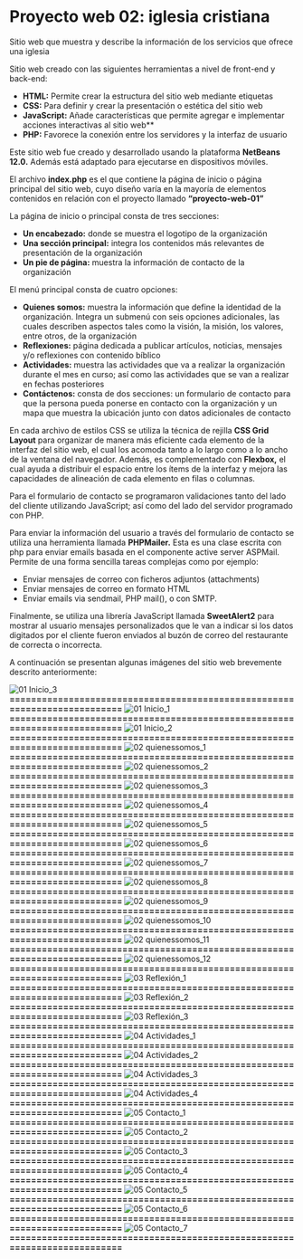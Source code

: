 # Proyecto web 02: iglesia cristiana

Sitio web que muestra y describe la información de los servicios que ofrece una iglesia

Sitio web creado con las siguientes herramientas a nivel de front-end y back-end:

- **HTML:**	Permite crear la estructura del sitio web mediante etiquetas
- **CSS:**	Para definir y crear la presentación o estética del sitio web
- **JavaScript:**	Añade características que permite agregar e implementar acciones interactivas al sitio web**
- **PHP:**	Favorece la conexión entre los servidores y la interfaz de usuario

Este sitio web fue creado y desarrollado usando la plataforma **NetBeans 12.0.** Además está adaptado para ejecutarse en dispositivos móviles.

El archivo **index.php** es el que contiene la página de inicio o página principal del sitio web, cuyo diseño varía en la mayoría de elementos contenidos en relación con el proyecto llamado **“proyecto-web-01”**

La página de inicio o principal consta de tres secciones: 
- **Un encabezado:**	donde se muestra el logotipo de la organización
- **Una sección principal:**	integra los contenidos más relevantes de presentación de la organización 
- **Un pie de página:** 	muestra la información de contacto de la organización

El menú principal consta de cuatro opciones: 
- **Quienes somos:**	muestra la información que define la identidad de la organización. Integra un submenú con seis opciones adicionales, las cuales describen aspectos tales como la visión, la misión, los valores, entre otros, de la organización
- **Reflexiones:**	página dedicada a publicar artículos, noticias, mensajes y/o reflexiones con contenido bíblico
- **Actividades:**	muestra las actividades que va a realizar la organización durante el mes en curso; así como las actividades que se van a realizar en fechas posteriores 
- **Contáctenos:**	consta de dos secciones: un formulario de contacto para que la persona pueda ponerse en contacto con la organización y un mapa que muestra la ubicación junto con datos adicionales de contacto

En cada archivo de estilos CSS se utiliza la técnica de rejilla **CSS Grid Layout** para organizar de manera más eficiente cada elemento de la interfaz del sitio web, el cual los acomoda tanto a lo largo como a lo ancho de la ventana del navegador. Además, es complementado con **Flexbox,** el cual ayuda a distribuir el espacio entre los ítems de la interfaz y mejora las capacidades de alineación de cada elemento en filas o columnas.

Para el formulario de contacto se programaron validaciones tanto del lado del cliente utilizando JavaScript; así como del lado del servidor programado con PHP.

Para enviar la información del usuario a través del formulario de contacto se utiliza una herramienta  llamada **PHPMailer.** Esta es una clase escrita con php para enviar emails basada en el componente active server ASPMail. Permite de una forma sencilla tareas complejas como por ejemplo:
- Enviar mensajes de correo con ficheros adjuntos (attachments) 
- Enviar mensajes de correo en formato HTML 
- Enviar emails via sendmail, PHP mail(), o con SMTP.

Finalmente, se utiliza una librería JavaScript llamada **SweetAlert2** para mostrar al usuario mensajes personalizados que le van a indicar si los datos digitados por el cliente fueron enviados al buzón de correo del restaurante de  correcta o incorrecta.

A continuación se presentan algunas imágenes del sitio web brevemente descrito anteriormente:

![01  Inicio_3](https://github.com/misproyectosweb/proyecto-web-02/assets/98922137/317160a3-0bf4-4abf-9d90-f663a12d3469)
**==========================================================================**
![01  Inicio_1](https://github.com/misproyectosweb/proyecto-web-02/assets/98922137/f83383fa-dda7-4deb-a58d-65d4f6dc4f55)
**==========================================================================**
![01  Inicio_2](https://github.com/misproyectosweb/proyecto-web-02/assets/98922137/7498d60c-fba2-41ff-b536-f1accb6cf991)
**==========================================================================**
![02  quienessomos_1](https://github.com/misproyectosweb/proyecto-web-02/assets/98922137/885b044b-7850-472b-9567-ee7d36b8148f)
**==========================================================================**
![02  quienessomos_2](https://github.com/misproyectosweb/proyecto-web-02/assets/98922137/e1ed0ac9-a0c7-459b-bd7b-721de5686e8c)
**==========================================================================**
![02  quienessomos_3](https://github.com/misproyectosweb/proyecto-web-02/assets/98922137/2265239f-cfaa-4809-9d92-e6c5b2a4cf17)
**==========================================================================**
![02  quienessomos_4](https://github.com/misproyectosweb/proyecto-web-02/assets/98922137/9fdb76c1-452e-4c83-b13a-6472bfd81a25)
**==========================================================================**
![02  quienessomos_5](https://github.com/misproyectosweb/proyecto-web-02/assets/98922137/58b07bc0-74d4-4270-9603-8c2b15952601)
**==========================================================================**
![02  quienessomos_6](https://github.com/misproyectosweb/proyecto-web-02/assets/98922137/38cfcc0b-c869-4e57-9173-fdaa79ede396)
**==========================================================================**
![02  quienessomos_7](https://github.com/misproyectosweb/proyecto-web-02/assets/98922137/583c2572-cf07-4e14-8b37-d87283475103)
**==========================================================================**
![02  quienessomos_8](https://github.com/misproyectosweb/proyecto-web-02/assets/98922137/5d0809ec-6e41-4f33-9818-d9ddde489eac)
**==========================================================================**
![02  quienessomos_9](https://github.com/misproyectosweb/proyecto-web-02/assets/98922137/3631808c-5e46-4711-a742-cbfd88ea0d2c)
**==========================================================================**
![02  quienessomos_10](https://github.com/misproyectosweb/proyecto-web-02/assets/98922137/7d7da246-237d-4047-aa07-4c4bdd4d5da5)
**==========================================================================**
![02  quienessomos_11](https://github.com/misproyectosweb/proyecto-web-02/assets/98922137/eae79709-7c82-4edf-96aa-60da5d862640)
**==========================================================================**
![02  quienessomos_12](https://github.com/misproyectosweb/proyecto-web-02/assets/98922137/3a6147a6-f037-49f1-adf5-63dc22a0cdbf)
**==========================================================================**
![03  Reflexión_1](https://github.com/misproyectosweb/proyecto-web-02/assets/98922137/3026a181-f0ed-4e3e-9d8f-45e5d18b1641)
**==========================================================================**
![03  Reflexión_2](https://github.com/misproyectosweb/proyecto-web-02/assets/98922137/2d00dd82-3d6a-488d-b22c-98ace734f17d)
**==========================================================================**
![03  Reflexión_3](https://github.com/misproyectosweb/proyecto-web-02/assets/98922137/3759b604-46ae-4e6f-8508-b1dfe3f25c3c)
**==========================================================================**
![04  Actividades_1](https://github.com/misproyectosweb/proyecto-web-02/assets/98922137/9fed731f-097d-4972-bc77-ebbf82afd471)
**==========================================================================**
![04  Actividades_2](https://github.com/misproyectosweb/proyecto-web-02/assets/98922137/b8d12d2e-0492-49f9-a455-9cf38dbe5619)
**==========================================================================**
![04  Actividades_3](https://github.com/misproyectosweb/proyecto-web-02/assets/98922137/3b273373-a3d0-49ed-8e6e-00c5759ab5dc)
**==========================================================================**
![04  Actividades_4](https://github.com/misproyectosweb/proyecto-web-02/assets/98922137/1821dcda-9fb7-40be-90c1-863b3d609448)
**==========================================================================**
![05  Contacto_1](https://github.com/misproyectosweb/proyecto-web-02/assets/98922137/ac69e842-5692-4c02-affb-3f417936c20d)
**==========================================================================**
![05  Contacto_2](https://github.com/misproyectosweb/proyecto-web-02/assets/98922137/038c6b2a-5be7-49ce-8c63-69f6b1c7424a)
**==========================================================================**
![05  Contacto_3](https://github.com/misproyectosweb/proyecto-web-02/assets/98922137/b8db6ff0-57dd-4582-ba26-4836027ec144)
**==========================================================================**
![05  Contacto_4](https://github.com/misproyectosweb/proyecto-web-02/assets/98922137/e43ddf23-9101-48ac-86fb-f917b927fcff)
**==========================================================================**
![05  Contacto_5](https://github.com/misproyectosweb/proyecto-web-02/assets/98922137/436e050f-3824-48e8-af5e-d994b024c431)
**==========================================================================**
![05  Contacto_6](https://github.com/misproyectosweb/proyecto-web-02/assets/98922137/abcf7048-7248-4b1c-89ec-456f3752a7af)
**==========================================================================**
![05  Contacto_7](https://github.com/misproyectosweb/proyecto-web-02/assets/98922137/4db8ec32-0a96-4d05-ba74-7a5f2693b7b3)
**==========================================================================**
